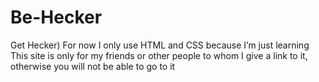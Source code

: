 # Be-Hecker
Get Hecker)
For now I only use HTML and CSS because I’m just learning
This site is only for my friends or other people to whom I give a link to it, otherwise you will not be able to go to it
